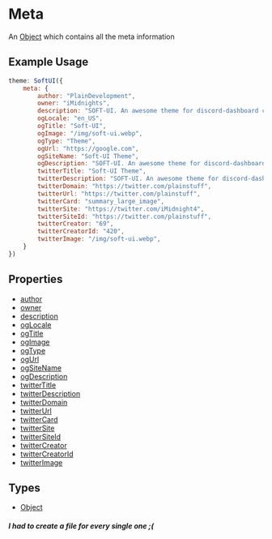 # Meta
An [Object](https://developer.mozilla.org/en-US/docs/Web/JavaScript/Reference/Global_Objects/Object) which contains all the meta information

## Example Usage
```js
theme: SoftUI({
    meta: {
        author: "PlainDevelopment",
        owner: "iMidnights",
        description: "SOFT-UI. An awesome theme for discord-dashboard created by Plain and iMidnight!",
        ogLocale: "en_US",
        ogTitle: "Soft-UI",
        ogImage: "/img/soft-ui.webp",
        ogType: "Theme",
        ogUrl: "https://google.com",
        ogSiteName: "Soft-UI Theme",
        ogDescription: "SOFT-UI. An awesome theme for discord-dashboard created by Plain and iMidnight!",
        twitterTitle: "Soft-UI Theme",
        twitterDescription: "SOFT-UI. An awesome theme for discord-dashboard created by Plain and iMidnight!",
        twitterDomain: "https://twitter.com/plainstuff",
        twitterUrl: "https://twitter.com/plainstuff",
        twitterCard: "summary_large_image",
        twitterSite: "https://twitter.com/iMidnight4",
        twitterSiteId: "https://twitter.com/plainstuff",
        twitterCreator: "69",
        twitterCreatorId: "420",
        twitterImage: "/img/soft-ui.webp",
    }
})
```

## Properties
* [author](/docs/meta/author)
* [owner](/docs/meta/owner)
* [description](/docs/meta/description)
* [ogLocale](/docs/meta/ogLocale)
* [ogTitle](/docs/meta/ogTitle)
* [ogImage](/docs/meta/ogImage)
* [ogType](/docs/meta/ogType)
* [ogUrl](/docs/meta/ogUrl)
* [ogSiteName](/docs/meta/ogSiteName)
* [ogDescription](/docs/meta/ogDescription)
* [twitterTitle](/docs/meta/twitterTitle)
* [twitterDescription](/docs/meta/twitterDescription)
* [twitterDomain](/docs/meta/twitterDomain)
* [twitterUrl](/docs/meta/twitterUrl)
* [twitterCard](/docs/meta/twitterCard)
* [twitterSite](/docs/meta/twitterSite)
* [twitterSiteId](/docs/meta/twitterSiteId)
* [twitterCreator](/docs/meta/twitterCreator)
* [twitterCreatorId](/docs/meta/twitterCreatorId)
* [twitterImage](/docs/meta/twitterImage)

## Types
- [Object](https://developer.mozilla.org/en-US/docs/Web/JavaScript/Reference/Global_Objects/Object)

##### I had to create a file for every single one ;(